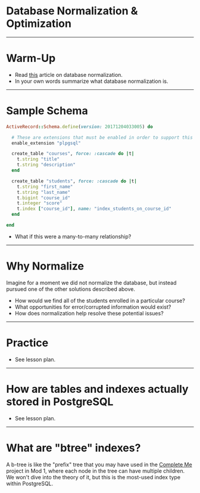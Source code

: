 # Database Normalization & Optimization

---

# Warm-Up

* Read [this](https://www.essentialsql.com/get-ready-to-learn-sql-database-normalization-explained-in-simple-english/) article on database normalization.
* In your own words summarize what database normalization is.

---

# Sample Schema

```ruby
ActiveRecord::Schema.define(version: 20171204033005) do

  # These are extensions that must be enabled in order to support this database
  enable_extension "plpgsql"

  create_table "courses", force: :cascade do |t|
    t.string "title"
    t.string "description"
  end

  create_table "students", force: :cascade do |t|
    t.string "first_name"
    t.string "last_name"
    t.bigint "course_id"
    t.integer "score"
    t.index ["course_id"], name: "index_students_on_course_id"
  end

end
```

* What if this were a many-to-many relationship?

---

# Why Normalize

Imagine for a moment we did not normalize the database, but instead pursued one of the other solutions described above.

* How would we find all of the students enrolled in a particular course?
* What opportunities for error/corrupted information would exist?
* How does normalization help resolve these potential issues?

---

# Practice

* See lesson plan.

---

# How are tables and indexes actually stored in PostgreSQL

* See lesson plan.

---

# What are "btree" indexes?

A b-tree is like the "prefix" tree that you may have used in the [Complete Me](http://curriculum.turing.edu/module1/projects/complete_me) project in Mod 1, where each node in the tree can have multiple children. We won't dive into the theory of it, but this is the most-used index type within PostgreSQL.


